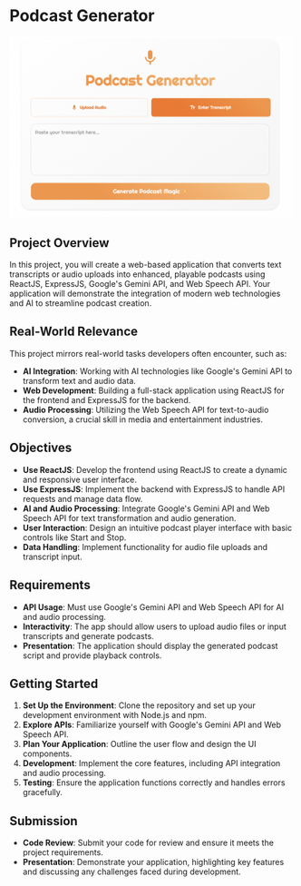 # Podcast Generator

<img src="assets/podcast.png" alt="PodAI Creator Logo" width="500">


## Project Overview
In this project, you will create a web-based application that converts text transcripts or audio uploads into enhanced, playable podcasts using ReactJS, ExpressJS, Google's Gemini API, and Web Speech API. Your application will demonstrate the integration of modern web technologies and AI to streamline podcast creation.

## Real-World Relevance
This project mirrors real-world tasks developers often encounter, such as:

- **AI Integration**: Working with AI technologies like Google's Gemini API to transform text and audio data.
- **Web Development**: Building a full-stack application using ReactJS for the frontend and ExpressJS for the backend.
- **Audio Processing**: Utilizing the Web Speech API for text-to-audio conversion, a crucial skill in media and entertainment industries.

## Objectives
- **Use ReactJS**: Develop the frontend using ReactJS to create a dynamic and responsive user interface.
- **Use ExpressJS**: Implement the backend with ExpressJS to handle API requests and manage data flow.
- **AI and Audio Processing**: Integrate Google's Gemini API and Web Speech API for text transformation and audio generation.
- **User Interaction**: Design an intuitive podcast player interface with basic controls like Start and Stop.
- **Data Handling**: Implement functionality for audio file uploads and transcript input.

## Requirements
- **API Usage**: Must use Google's Gemini API and Web Speech API for AI and audio processing.
- **Interactivity**: The app should allow users to upload audio files or input transcripts and generate podcasts.
- **Presentation**: The application should display the generated podcast script and provide playback controls.

## Getting Started
1. **Set Up the Environment**: Clone the repository and set up your development environment with Node.js and npm.
2. **Explore APIs**: Familiarize yourself with Google's Gemini API and Web Speech API.
3. **Plan Your Application**: Outline the user flow and design the UI components.
4. **Development**: Implement the core features, including API integration and audio processing.
5. **Testing**: Ensure the application functions correctly and handles errors gracefully.

## Submission
- **Code Review**: Submit your code for review and ensure it meets the project requirements.
- **Presentation**: Demonstrate your application, highlighting key features and discussing any challenges faced during development.
